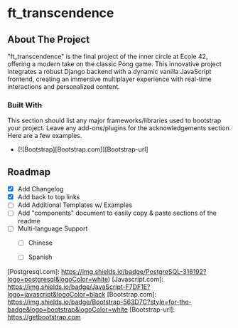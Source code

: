 # ft_transcendence
<!-- Improved compatibility of back to top link: See: https://github.com/othneildrew/Best-README-Template/pull/73 -->
<a name="readme-top"></a>

<!-- ABOUT THE PROJECT -->
## About The Project

"ft_transcendence" is the final project of the inner circle at Ecole 42, offering a modern take on the classic Pong game. This innovative project integrates a robust Django backend with a dynamic vanilla JavaScript frontend, creating an immersive multiplayer experience with real-time interactions and personalized content.

### Built With

This section should list any major frameworks/libraries used to bootstrap your project. Leave any add-ons/plugins for the acknowledgements section. Here are a few examples.

* [![Bootstrap][Bootstrap.com]][Bootstrap-url]


<!-- ROADMAP -->
## Roadmap

- [x] Add Changelog
- [x] Add back to top links
- [ ] Add Additional Templates w/ Examples
- [ ] Add "components" document to easily copy & paste sections of the readme
- [ ] Multi-language Support
    - [ ] Chinese
    - [ ] Spanish




<!-- MARKDOWN LINKS & IMAGES -->
<!-- https://www.markdownguide.org/basic-syntax/#reference-style-links -->
[Django.com]: https://img.shields.io/badge/Django_REST_Framework-092E20?logo=django&logoColor=white
[Webpack]: https://img.shields.io/badge/Webpack-8DD6F9?logo=webpack&logoColor=black
[Python.com]: https://img.shields.io/badge/Python-3776AB?logo=python&logoColor=yellow
[Postgresql.com]: https://img.shields.io/badge/PostgreSQL-316192?logo=postgresql&logoColor=white)
[Javascript.com]: https://img.shields.io/badge/JavaScript-F7DF1E?logo=javascript&logoColor=black
[Bootstrap.com]: https://img.shields.io/badge/Bootstrap-563D7C?style=for-the-badge&logo=bootstrap&logoColor=white
[Bootstrap-url]: https://getbootstrap.com
